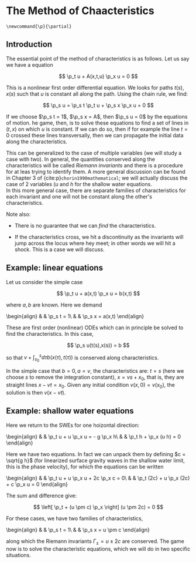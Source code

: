 # The Method of Chaacteristics

```{math}
\newcommand{\p}{\partial}
```

## Introduction

The essential point of the method of characteristics is as follows.
Let us say we have a equation

$$
	\p_t u + A(x,t,u) \p_x u = 0
$$

This is a nonlinear first order differential equation. We looks for
paths $t(s), x(s)$ such that $u$ is constant all along the
path. Using the chain rule, we find:

$$
	\p_s u = \p_s t \p_t u + \p_s x \p_x u = 0
$$

If we choose $\p_s t = 1$, $\p_s x = A$, then $\p_s u = 0$ by 
the equations of motion. he game, then, is to solve these
equations to find a set of lines in $(t,x)$ on which $u$ is constant.
If we can do so, then if for example the line $t = 0$ crossed these
lines transversally, then we can propagate the initial data along the 
characteristics.

This can be generalized to the case of multiple variables (we will
study a case with two).  In general, the quantities conserved along the
characteristics will be called *Riemann invariants* and there is a procedure
for at leas trying to identify them. A more general discussion can be found
in Chapter 3 of {cite:p}`chorin1990mathematical`; we will actually discuss
the case of 2 variables ($u$ and $h$ for the shallow water equations.  
In this more general case, there are separate families of 
characteristics for each invariant and one will not be constant along
the other's characteristics.

Note also:

- There is no guarantee that we can *find* the characteristics.

- If the characteristics cross, we hit a discontinuity as the invariants
will jump across the locus where hey meet; in other words we will hit a shock. 
This is a case we will discuss.

## Example: linear equations

Let us consider the simple case

$$
	\p_t u + a(x,t) \p_x u = b(x,t)
$$

where $a,b$ are known. Here we demand

\begin{align}
	& & \p_s t = 1\\
	& & \p_s x = a(x,t)
\end{align}

These are first order (nonlinear) ODEs which can in principle be solved
to find the characteristics.  In this case,

$$
	\p_s u(t(s),x(s)) = b
$$

so that $v + \int_{s_0}^s d\tau b(x(\tau),t(\tau))$ is conserved 
along characteristics.

In the simple case that $b= 0, a = v$, the characteristics are:
$t = s$ (here we choose $s$ to remove the integration constant), 
$x = v s + x_0$, that is, they are straight lines $x - v t = x_0$.
Given any initial condition $v(x,0) = v(x_0)$, the solution is then
$v(x - vt)$. 

## Example: shallow water equations

Here we return to the SWEs for one hoizontal direction:

\begin{align}
	& & \p_t u + u \p_x u = - g \p_x h\\
	& & \p_t h + \p_x (u h) = 0
\end{align}

Here we have two equations. In fact we can unpack them by defining
$c = \sqrt{g h}$ (for linearized surface gravity waves in the shallow water
limit, this is the phase velocity), for which the equations can be written

\begin{align}
	& & \p_t u + u \p_x u + 2c \p_x c = 0\\
	& & \p_t (2c) + u \p_x (2c) + c \p_x u = 0
\end{align}

The sum and difference give:

$$
	\left[ \p_t + (u \pm c) \p_x \right] (u \pm 2c) = 0
$$

For these cases, we have two families of characteristics,

\begin{align}
	& & \p_s t = 1\\
	& & \p_s x = u \pm c
\end{align}

along which the Riemann invariants $\Gamma_{\pm} = u \pm 2c$ are conserved.
The game now is to solve the characteristic equations, which we will do in two
specific situations.

